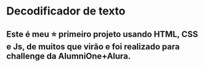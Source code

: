 # Decodificador de texto

## Este é meu ⭐ primeiro projeto usando HTML, CSS e Js, de muitos que virão e foi realizado para challenge da AlumniOne+Alura. 

